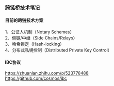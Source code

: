 ### 跨链桥技术笔记  
#### 目前的跨链技术方案  
1、公证人机制（Notary Schemes）  
2、侧链/中继（Side Chains/Relays）  
3、哈希锁定（Hash-locking）  
4、分布式私钥控制（Distributed Private Key Control）  

#### IBC协议
https://zhuanlan.zhihu.com/p/523778488  
https://github.com/cosmos/ibc  



